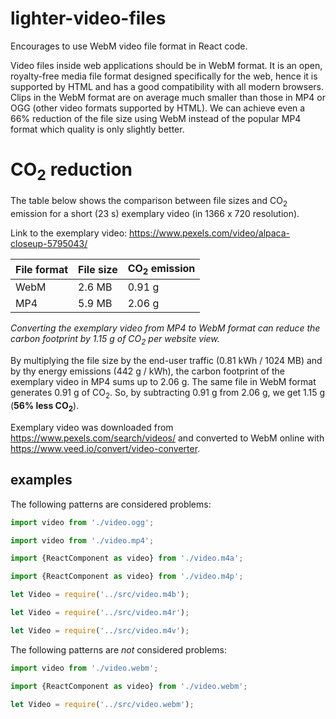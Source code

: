 # lighter-video-files

Encourages to use WebM video file format in React code.

Video files inside web applications should be in WebM format. It is an open, royalty-free media file format designed specifically for the web, hence it is supported by HTML and has a good compatibility with all modern browsers. Clips in the WebM format are on average much smaller than those in MP4 or OGG (other video formats supported by HTML). We can achieve even a 66% reduction of the file size using WebM instead of the popular MP4 format which quality is only slightly better.

# CO<sub>2</sub> reduction

The table below shows the comparison between file sizes and CO<sub>2</sub> emission for a short (23 s) exemplary video (in 1366 x 720 resolution).

Link to the exemplary video: https://www.pexels.com/video/alpaca-closeup-5795043/

| File format | File size | CO<sub>2</sub> emission |
| ------------|-----------|-------------------------|
| WebM        | 2.6 MB    | 0.91 g                  |
| MP4         | 5.9 MB    | 2.06 g                  |

_Converting the exemplary video from MP4 to WebM format can reduce the carbon footprint by 1.15 g of CO<sub>2</sub> per website view._

By multiplying the file size by the end-user traffic (0.81 kWh / 1024 MB) and by thy energy emissions (442 g / kWh), the carbon footprint of the exemplary video in MP4 sums up to 2.06 g. The same file in WebM format generates 0.91 g of CO<sub>2</sub>. So, by subtracting 0.91 g from 2.06 g, we get 1.15 g (__56% less CO<sub>2</sub>__).

Exemplary video was downloaded from https://www.pexels.com/search/videos/ and converted to WebM online with https://www.veed.io/convert/video-converter.

## examples

The following patterns are considered problems:

```js
import video from './video.ogg';
```
```js
import video from './video.mp4';
```
```js
import {ReactComponent as video} from './video.m4a';
```
```js
import {ReactComponent as video} from './video.m4p';
```
```js
let Video = require('../src/video.m4b');
```
```js
let Video = require('../src/video.m4r');
```
```js
let Video = require('../src/video.m4v');
```

The following patterns are _not_ considered problems:
```js
import video from './video.webm';
```
```js
import {ReactComponent as video} from './video.webm';
```
```js
let Video = require('../src/video.webm');
```
